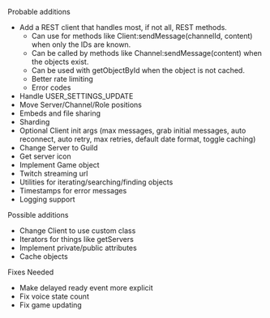 Probable additions
- Add a REST client that handles most, if not all, REST methods.
	- Can use for methods like Client:sendMessage(channelId, content) when only the IDs are known.
	- Can be called by methods like Channel:sendMessage(content) when the objects exist.
	- Can be used with getObjectById when the object is not cached.
	- Better rate limiting
	- Error codes
- Handle USER_SETTINGS_UPDATE
- Move Server/Channel/Role positions
- Embeds and file sharing
- Sharding
- Optional Client init args (max messages, grab initial messages, auto reconnect, auto retry, max retries, default date format, toggle caching)
- Change Server to Guild
- Get server icon
- Implement Game object
- Twitch streaming url
- Utilities for iterating/searching/finding objects
- Timestamps for error messages
- Logging support

Possible additions
- Change Client to use custom class
- Iterators for things like getServers
- Implement private/public attributes
- Cache objects

Fixes Needed
- Make delayed ready event more explicit
- Fix voice state count
- Fix game updating
